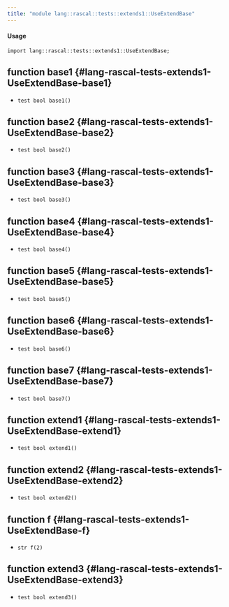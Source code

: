 ```yaml
---
title: "module lang::rascal::tests::extends1::UseExtendBase"
---
```


#### Usage

`import lang::rascal::tests::extends1::UseExtendBase;`

## function base1 {#lang-rascal-tests-extends1-UseExtendBase-base1}

* ``test bool base1()``

## function base2 {#lang-rascal-tests-extends1-UseExtendBase-base2}

* ``test bool base2()``

## function base3 {#lang-rascal-tests-extends1-UseExtendBase-base3}

* ``test bool base3()``

## function base4 {#lang-rascal-tests-extends1-UseExtendBase-base4}

* ``test bool base4()``

## function base5 {#lang-rascal-tests-extends1-UseExtendBase-base5}

* ``test bool base5()``

## function base6 {#lang-rascal-tests-extends1-UseExtendBase-base6}

* ``test bool base6()``

## function base7 {#lang-rascal-tests-extends1-UseExtendBase-base7}

* ``test bool base7()``

## function extend1 {#lang-rascal-tests-extends1-UseExtendBase-extend1}

* ``test bool extend1()``

## function extend2 {#lang-rascal-tests-extends1-UseExtendBase-extend2}

* ``test bool extend2()``

## function f {#lang-rascal-tests-extends1-UseExtendBase-f}

* ``str f(2)``

## function extend3 {#lang-rascal-tests-extends1-UseExtendBase-extend3}

* ``test bool extend3()``

